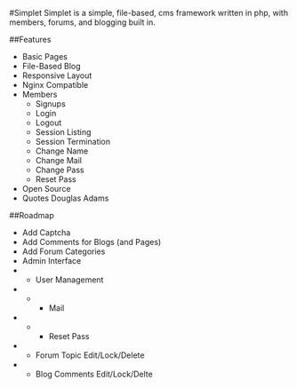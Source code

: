 #Simplet
Simplet is a simple, file-based, cms framework written in php, with members, forums, and blogging built in.

##Features
- Basic Pages
- File-Based Blog
- Responsive Layout
- Nginx Compatible
- Members
    - Signups
    - Login
    - Logout
    - Session Listing
    - Session Termination
    - Change Name
    - Change Mail
    - Change Pass
    - Reset Pass
- Open Source
- Quotes Douglas Adams

##Roadmap
- Add Captcha
- Add Comments for Blogs (and Pages)
- Add Forum Categories
- Admin Interface
- - User Management
- - - Mail
- - - Reset Pass
- - Forum Topic Edit/Lock/Delete
- - Blog Comments Edit/Lock/Delte
